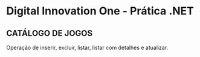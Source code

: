# Digital Innovation One - Prática .NET

## 

## CATÁLOGO DE JOGOS

 Operação de inserir, excluir, listar, listar com detalhes e atualizar.

